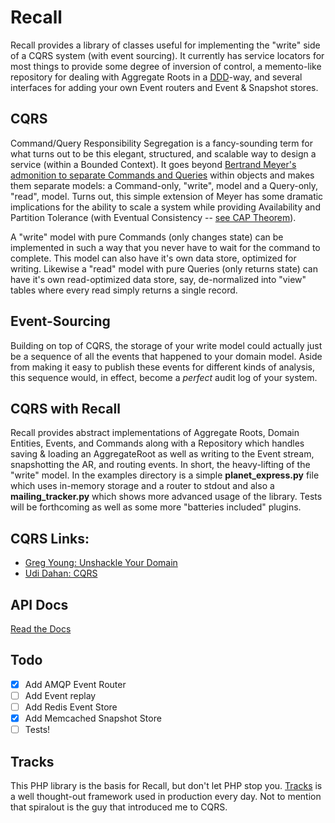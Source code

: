 # Recall
Recall provides a library of classes useful for implementing the "write" side of a CQRS system (with event sourcing). It currently has service locators for most things to provide some degree of inversion of control, a memento-like repository for dealing with Aggregate Roots in a [DDD](http://en.wikipedia.org/wiki/Domain-driven_design)-way, and several interfaces for adding your own Event routers and Event & Snapshot stores.

## CQRS
Command/Query Responsibility Segregation is a fancy-sounding term for what turns out to be this elegant, structured, and scalable way to design a service (within a Bounded Context). It goes beyond [Bertrand Meyer's admonition to separate Commands and Queries](http://en.wikipedia.org/wiki/Command%E2%80%93query_separation) within objects and makes them separate models: a Command-only, "write", model and a Query-only, "read", model. Turns out, this simple extension of Meyer has some dramatic implications for the ability to scale a system while providing Availability and Partition Tolerance (with Eventual Consistency -- [see CAP Theorem](http://en.wikipedia.org/wiki/CAP_theorem)).

A "write" model with pure Commands (only changes state) can be implemented in such a way that you never have to wait for the command to complete. This model can also have it's own data store, optimized for writing. Likewise a "read" model with pure Queries (only returns state) can have it's own read-optimized data store, say, de-normalized into "view" tables where every read simply returns a single record.

## Event-Sourcing
Building on top of CQRS, the storage of your write model could actually just be a sequence of all the events that happened to your domain model. Aside from making it easy to publish these events for different kinds of analysis, this sequence would, in effect, become a _perfect_ audit log of your system.

## CQRS with Recall
Recall provides abstract implementations of Aggregate Roots, Domain Entities, Events, and Commands along with a Repository which handles saving & loading an AggregateRoot as well as writing to the Event stream, snapshotting the AR, and routing events. In short, the heavy-lifting of the "write" model. In the examples directory is a simple **planet_express.py** file which uses in-memory storage and a router to stdout and also a **mailing_tracker.py** which shows more advanced usage of the library. Tests will be forthcoming as well as some more "batteries included" plugins.

## CQRS Links:
 - [Greg Young: Unshackle Your Domain](http://www.infoq.com/presentations/greg-young-unshackle-qcon08)
 - [Udi Dahan: CQRS](http://www.infoq.com/presentations/Command-Query-Responsibility-Segregation)

## API Docs
[Read the Docs](https://recall.readthedocs.org/en/latest/)

## Todo
 - [x] Add AMQP Event Router
 - [ ] Add Event replay
 - [ ] Add Redis Event Store
 - [x] Add Memcached Snapshot Store
 - [ ] Tests!

## Tracks
This PHP library is the basis for Recall, but don't let PHP stop you. [Tracks](https://github.com/spiralout/Tracks) is a well thought-out framework used in production every day. Not to mention that spiralout is the guy that introduced me to CQRS.
